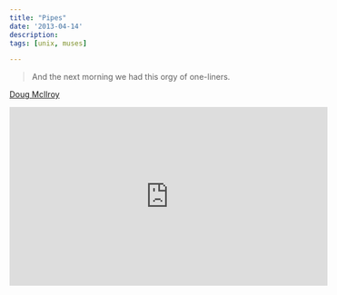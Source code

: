 ```yaml
---
title: "Pipes"
date: '2013-04-14'
description:
tags: [unix, muses]

---
```


> And the next morning we had this orgy of one-liners.

[Doug McIlroy](http://www.princeton.edu/~hos/Mahoney/expotape.htm)


<iframe width="560" height="315" src="https://www.youtube.com/embed/tc4ROCJYbm0" frameborder="0" allowfullscreen></iframe>

